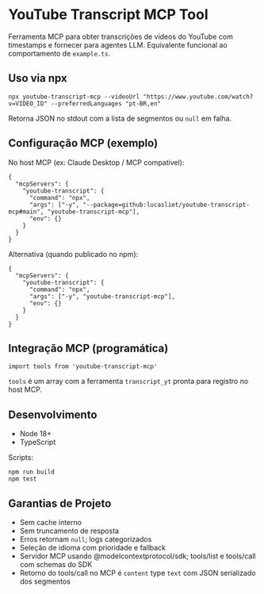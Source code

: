# YouTube Transcript MCP Tool

Ferramenta MCP para obter transcrições de vídeos do YouTube com timestamps e fornecer para agentes LLM. Equivalente funcional ao comportamento de `example.ts`.

## Uso via npx
```
npx youtube-transcript-mcp --videoUrl "https://www.youtube.com/watch?v=VIDEO_ID" --preferredLanguages "pt-BR,en"
```
Retorna JSON no stdout com a lista de segmentos ou `null` em falha.

## Configuração MCP (exemplo)
No host MCP (ex: Claude Desktop / MCP compatível):
```
{
  "mcpServers": {
    "youtube-transcript": {
      "command": "npx",
      "args": ["-y", "--package=github:lucasliet/youtube-transcript-mcp#main", "youtube-transcript-mcp"],
      "env": {}
    }
  }
}
```

Alternativa (quando publicado no npm):
```
{
  "mcpServers": {
    "youtube-transcript": {
      "command": "npx",
      "args": ["-y", "youtube-transcript-mcp"],
      "env": {}
    }
  }
}
```

## Integração MCP (programática)
```
import tools from 'youtube-transcript-mcp'
```
`tools` é um array com a ferramenta `transcript_yt` pronta para registro no host MCP.

## Desenvolvimento
- Node 18+
- TypeScript

Scripts:
```
npm run build
npm test
```

## Garantias de Projeto
- Sem cache interno
- Sem truncamento de resposta
- Erros retornam `null`; logs categorizados
- Seleção de idioma com prioridade e fallback
 - Servidor MCP usando @modelcontextprotocol/sdk; tools/list e tools/call com schemas do SDK
 - Retorno do tools/call no MCP é `content` type `text` com JSON serializado dos segmentos
